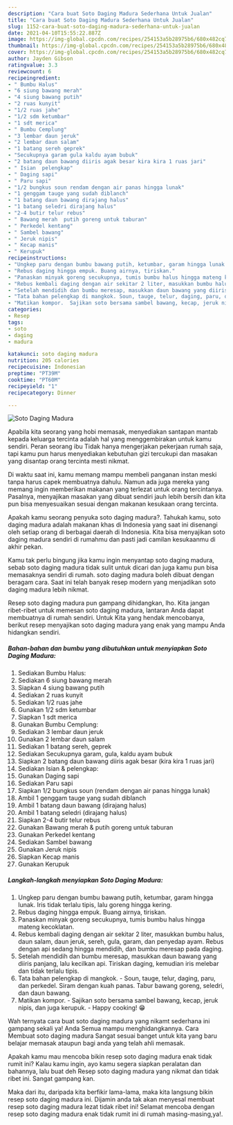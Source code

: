 ```yaml
---
description: "Cara buat Soto Daging Madura Sederhana Untuk Jualan"
title: "Cara buat Soto Daging Madura Sederhana Untuk Jualan"
slug: 1152-cara-buat-soto-daging-madura-sederhana-untuk-jualan
date: 2021-04-10T15:55:22.887Z
image: https://img-global.cpcdn.com/recipes/254153a5b28975b6/680x482cq70/soto-daging-madura-foto-resep-utama.jpg
thumbnail: https://img-global.cpcdn.com/recipes/254153a5b28975b6/680x482cq70/soto-daging-madura-foto-resep-utama.jpg
cover: https://img-global.cpcdn.com/recipes/254153a5b28975b6/680x482cq70/soto-daging-madura-foto-resep-utama.jpg
author: Jayden Gibson
ratingvalue: 3.3
reviewcount: 6
recipeingredient:
- " Bumbu Halus"
- "6 siung bawang merah"
- "4 siung bawang putih"
- "2 ruas kunyit"
- "1/2 ruas jahe"
- "1/2 sdm ketumbar"
- "1 sdt merica"
- " Bumbu Cemplung"
- "3 lembar daun jeruk"
- "2 lembar daun salam"
- "1 batang sereh geprek"
- "Secukupnya garam gula kaldu ayam bubuk"
- "2 batang daun bawang diiris agak besar kira kira 1 ruas jari"
- " Isian  pelengkap"
- " Daging sapi"
- " Paru sapi"
- "1/2 bungkus soun rendam dengan air panas hingga lunak"
- "1 genggam tauge yang sudah diblanch"
- "1 batang daun bawang dirajang halus"
- "1 batang seledri dirajang halus"
- "2-4 butir telur rebus"
- " Bawang merah  putih goreng untuk taburan"
- " Perkedel kentang"
- " Sambel bawang"
- " Jeruk nipis"
- " Kecap manis"
- " Kerupuk"
recipeinstructions:
- "Ungkep paru dengan bumbu bawang putih, ketumbar, garam hingga lunak. Iris tidak terlalu tipis, lalu goreng hingga kering."
- "Rebus daging hingga empuk. Buang airnya, tiriskan."
- "Panaskan minyak goreng secukupnya, tumis bumbu halus hingga mateng kecoklatan."
- "Rebus kembali daging dengan air sekitar 2 liter, masukkan bumbu halus, daun salam, daun jeruk, sereh, gula, garam, dan penyedap ayam. Rebus dengan api sedang hingga mendidih, dan bumbu meresap pada daging."
- "Setelah mendidih dan bumbu meresap, masukkan daun bawang yang diiris panjang, lalu kecilkan api. Tiriskan daging, kemudian iris melebar dan tidak terlalu tipis."
- "Tata bahan pelengkap di mangkok. Soun, tauge, telur, daging, paru, dan perkedel. Siram dengan kuah panas. Tabur bawang goreng, seledri, dan daun bawang."
- "Matikan kompor.  Sajikan soto bersama sambel bawang, kecap, jeruk nipis, dan juga kerupuk. Happy cooking! 😁"
categories:
- Resep
tags:
- soto
- daging
- madura

katakunci: soto daging madura 
nutrition: 205 calories
recipecuisine: Indonesian
preptime: "PT39M"
cooktime: "PT60M"
recipeyield: "1"
recipecategory: Dinner

---
```



![Soto Daging Madura](https://img-global.cpcdn.com/recipes/254153a5b28975b6/680x482cq70/soto-daging-madura-foto-resep-utama.jpg)

Apabila kita seorang yang hobi memasak, menyediakan santapan mantab kepada keluarga tercinta adalah hal yang menggembirakan untuk kamu sendiri. Peran seorang ibu Tidak hanya mengerjakan pekerjaan rumah saja, tapi kamu pun harus menyediakan kebutuhan gizi tercukupi dan masakan yang disantap orang tercinta mesti nikmat.

Di waktu  saat ini, kamu memang mampu membeli panganan instan meski tanpa harus capek membuatnya dahulu. Namun ada juga mereka yang memang ingin memberikan makanan yang terlezat untuk orang tercintanya. Pasalnya, menyajikan masakan yang dibuat sendiri jauh lebih bersih dan kita pun bisa menyesuaikan sesuai dengan makanan kesukaan orang tercinta. 



Apakah kamu seorang penyuka soto daging madura?. Tahukah kamu, soto daging madura adalah makanan khas di Indonesia yang saat ini disenangi oleh setiap orang di berbagai daerah di Indonesia. Kita bisa menyajikan soto daging madura sendiri di rumahmu dan pasti jadi camilan kesukaanmu di akhir pekan.

Kamu tak perlu bingung jika kamu ingin menyantap soto daging madura, sebab soto daging madura tidak sulit untuk dicari dan juga kamu pun bisa memasaknya sendiri di rumah. soto daging madura boleh dibuat dengan beragam cara. Saat ini telah banyak resep modern yang menjadikan soto daging madura lebih nikmat.

Resep soto daging madura pun gampang dihidangkan, lho. Kita jangan ribet-ribet untuk memesan soto daging madura, lantaran Anda dapat membuatnya di rumah sendiri. Untuk Kita yang hendak mencobanya, berikut resep menyajikan soto daging madura yang enak yang mampu Anda hidangkan sendiri.

<!--inarticleads1-->

##### Bahan-bahan dan bumbu yang dibutuhkan untuk menyiapkan Soto Daging Madura:

1. Sediakan  Bumbu Halus:
1. Sediakan 6 siung bawang merah
1. Siapkan 4 siung bawang putih
1. Sediakan 2 ruas kunyit
1. Sediakan 1/2 ruas jahe
1. Gunakan 1/2 sdm ketumbar
1. Siapkan 1 sdt merica
1. Gunakan  Bumbu Cemplung:
1. Sediakan 3 lembar daun jeruk
1. Gunakan 2 lembar daun salam
1. Sediakan 1 batang sereh, geprek
1. Sediakan Secukupnya garam, gula, kaldu ayam bubuk
1. Siapkan 2 batang daun bawang diiris agak besar (kira kira 1 ruas jari)
1. Sediakan  Isian &amp; pelengkap:
1. Gunakan  Daging sapi
1. Sediakan  Paru sapi
1. Siapkan 1/2 bungkus soun (rendam dengan air panas hingga lunak)
1. Ambil 1 genggam tauge yang sudah diblanch
1. Ambil 1 batang daun bawang (dirajang halus)
1. Ambil 1 batang seledri (dirajang halus)
1. Siapkan 2-4 butir telur rebus
1. Gunakan  Bawang merah &amp; putih goreng untuk taburan
1. Gunakan  Perkedel kentang
1. Sediakan  Sambel bawang
1. Gunakan  Jeruk nipis
1. Siapkan  Kecap manis
1. Gunakan  Kerupuk




<!--inarticleads2-->

##### Langkah-langkah menyiapkan Soto Daging Madura:

1. Ungkep paru dengan bumbu bawang putih, ketumbar, garam hingga lunak. Iris tidak terlalu tipis, lalu goreng hingga kering.
1. Rebus daging hingga empuk. Buang airnya, tiriskan.
1. Panaskan minyak goreng secukupnya, tumis bumbu halus hingga mateng kecoklatan.
1. Rebus kembali daging dengan air sekitar 2 liter, masukkan bumbu halus, daun salam, daun jeruk, sereh, gula, garam, dan penyedap ayam. Rebus dengan api sedang hingga mendidih, dan bumbu meresap pada daging.
1. Setelah mendidih dan bumbu meresap, masukkan daun bawang yang diiris panjang, lalu kecilkan api. Tiriskan daging, kemudian iris melebar dan tidak terlalu tipis.
1. Tata bahan pelengkap di mangkok. - Soun, tauge, telur, daging, paru, dan perkedel. Siram dengan kuah panas. Tabur bawang goreng, seledri, dan daun bawang.
1. Matikan kompor.  - Sajikan soto bersama sambel bawang, kecap, jeruk nipis, dan juga kerupuk. - Happy cooking! 😁




Wah ternyata cara buat soto daging madura yang nikamt sederhana ini gampang sekali ya! Anda Semua mampu menghidangkannya. Cara Membuat soto daging madura Sangat sesuai banget untuk kita yang baru belajar memasak ataupun bagi anda yang telah ahli memasak.

Apakah kamu mau mencoba bikin resep soto daging madura enak tidak rumit ini? Kalau kamu ingin, ayo kamu segera siapkan peralatan dan bahannya, lalu buat deh Resep soto daging madura yang nikmat dan tidak ribet ini. Sangat gampang kan. 

Maka dari itu, daripada kita berfikir lama-lama, maka kita langsung bikin resep soto daging madura ini. Dijamin anda tak akan menyesal membuat resep soto daging madura lezat tidak ribet ini! Selamat mencoba dengan resep soto daging madura enak tidak rumit ini di rumah masing-masing,ya!.

